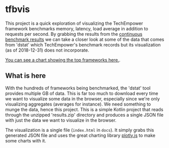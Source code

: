 # tfbvis
This project is a quick exploration of visualizing the TechEmpower framework benchmarks memory, latency, load average in addition to requests per second. By grabbing the results from the [continuous benchmark results](https://tfb-status.techempower.com/results/56076e97-0658-46a1-81bb-6f8890f2e85e) we can take a closer look at some of the data that comes from 'dstat' which TechEmpower's benchmark records but its visualization (as of 2018-12-31) does not incorporate.

[You can see a chart showing the top frameworks here.](https://johnsabr.github.io/tfbvis/).

## What is here

With the hundreds of frameworks being benchmarked, the 'dstat' tool provides multiple GB of data. This is far too much to download every time we want to visualize some data in the browser, especially since we're only visualizing aggregates (averages for instance). We need something to munge the data, hence this project. This is a simple Kotlin project that reads through the unzipped 'results.zip' directory and produces a single JSON file with just the data we want to visualize in the browser.

The visualization is a single file (`index.html` in `docs`). It simply grabs this generated JSON file and uses the great charting library [plotly.js](https://plot.ly/javascript/) to make some charts with it.
